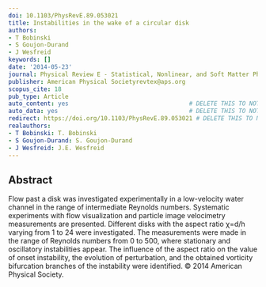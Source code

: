 ```yaml
---
doi: 10.1103/PhysRevE.89.053021
title: Instabilities in the wake of a circular disk
authors:
- T Bobinski
- S Goujon-Durand
- J Wesfreid
keywords: []
date: '2014-05-23'
journal: Physical Review E - Statistical, Nonlinear, and Soft Matter Physics
publisher: American Physical Societyrevtex@aps.org
scopus_cite: 18
pub_type: Article
auto_content: yes                                  # DELETE THIS TO NOT AUTO GENERATE CONTENT
auto_data: yes                                     # DELETE THIS TO NOT AUTO GENERATE METADATA
redirect: https://doi.org/10.1103/PhysRevE.89.053021 # DELETE THIS TO NOT REDIRECT
realauthors:
- T Bobinski: T. Bobinski
- S Goujon-Durand: S. Goujon-Durand
- J Wesfreid: J.E. Wesfreid
---
```



## Abstract
Flow past a disk was investigated experimentally in a low-velocity water channel in the range of intermediate Reynolds numbers. Systematic experiments with flow visualization and particle image velocimetry measurements are presented. Different disks with the aspect ratio χ=d/h varying from 1 to 24 were investigated. The measurements were made in the range of Reynolds numbers from 0 to 500, where stationary and oscillatory instabilities appear. The influence of the aspect ratio on the value of onset instability, the evolution of perturbation, and the obtained vorticity bifurcation branches of the instability were identified. © 2014 American Physical Society.
